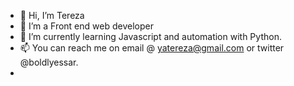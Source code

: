 - 👋 Hi, I’m Tereza
- 👀 I’m a Front end web developer 
- 🌱 I’m currently learning Javascript and automation with Python.
- 📫 You can reach me on email @ yatereza@gmail.com or twitter @boldlyessar.
- 

<!---
yaessar/yaessar is a ✨ special ✨ repository because its `README.md` (this file) appears on your GitHub profile.
You can click the Preview link to take a look at your changes.
--->
